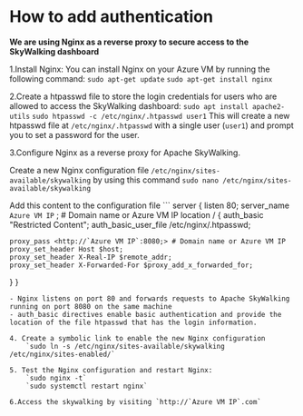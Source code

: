 # How to add authentication

**We are using Nginx as a reverse proxy to secure access to the SkyWalking dashboard**

1.Install Nginx: You can install Nginx on your Azure VM by running the following command:
	`sudo apt-get update`
	`sudo apt-get install nginx`

2.Create a htpasswd file to store the login credentials for users who are allowed to access the SkyWalking dashboard:
	`sudo apt install apache2-utils`
	`sudo htpasswd -c /etc/nginx/.htpasswd user1`
This will create a new htpasswd file at `/etc/nginx/.htpasswd` with a single user (`user1`) and prompt you to set a password for the user.

3.Configure Nginx as a reverse proxy for Apache SkyWalking.

 Create a new Nginx configuration file `/etc/nginx/sites-available/skywalking` by using this command `sudo nano /etc/nginx/sites-available/skywalking`

 Add this content to the configuration file
	```
	server {
    listen 80;
    server_name `Azure VM IP` ; # Domain name or Azure VM IP
    location / {
    auth_basic "Restricted Content";
    auth_basic_user_file /etc/nginx/.htpasswd;

    proxy_pass <http://`Azure VM IP`:8080;> # Domain name or Azure VM IP
    proxy_set_header Host $host;
    proxy_set_header X-Real-IP $remote_addr;
    proxy_set_header X-Forwarded-For $proxy_add_x_forwarded_for;
}
}
```
- Nginx listens on port 80 and forwards requests to Apache SkyWalking running on port 8080 on the same machine
- auth_basic directives enable basic authentication and provide the location of the file htpasswd that has the login information.

4. Create a symbolic link to enable the new Nginx configuration
	`sudo ln -s /etc/nginx/sites-available/skywalking /etc/nginx/sites-enabled/`

5. Test the Nginx configuration and restart Nginx:
	`sudo nginx -t`
	`sudo systemctl restart nginx`

6.Access the skywalking by visiting `http://`Azure VM IP`.com`
